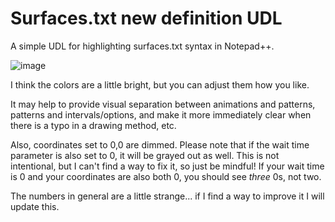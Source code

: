 # Surfaces.txt new definition UDL
A simple UDL for highlighting surfaces.txt syntax in Notepad++.

![image](https://github.com/user-attachments/assets/3a805d1a-19dc-4c87-921b-16e28e889902)

I think the colors are a little bright, but you can adjust them how you like.

It may help to provide visual separation between animations and patterns, patterns and intervals/options, and make it more immediately clear when there is a typo in a drawing method, etc.

Also, coordinates set to 0,0 are dimmed. Please note that if the wait time parameter is also set to 0, it will be grayed out as well. This is not intentional, but I can't find a way to fix it, so just be mindful! If your wait time is 0 and your coordinates are also both 0, you should see *three* 0s, not two.

The numbers in general are a little strange... if I find a way to improve it I will update this.
